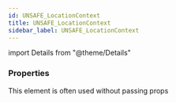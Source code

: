 ```yaml
---
id: UNSAFE_LocationContext
title: UNSAFE_LocationContext
sidebar_label: UNSAFE_LocationContext
---
```


import Details from "@theme/Details"




### Properties

This element is often used without passing props

